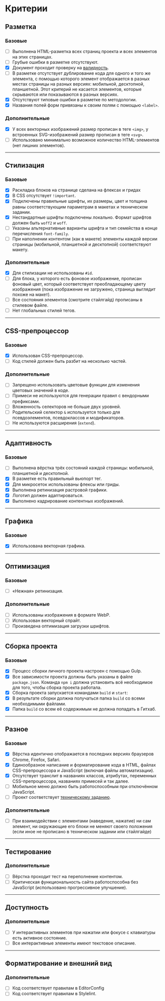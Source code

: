 # Критерии

## Разметка

### Базовые

- [ ] Выполнена HTML-разметка всех страниц проекта и всех элементов на этих страницах.
- [ ] Грубые ошибки в разметке отсутствуют.
- [x] Документ проходит проверку на [валидность](https://validator.w3.org/nu/).
- [ ] В разметке отсутствует дублирование кода для одного и того же элемента, с помощью которого элемент отображается в разных местах страницы на разных версиях: мобильной, десктопной, планшетной. Этот критерий не касается элементов, которые скрываются или показываются в разных версиях.
- [x] Отсутствуют типовые ошибки в разметке по методологии.
- [x] Названия полей форм привязаны к своим полям с помощью `<label>`.

### Дополнительные

- [x] У всех векторных изображений размер прописан в теге `<img>`, у встроенных SVG-изображений размер прописан в теге `<svg>`.
- [ ] Использовано минимально возможное количество HTML-элементов (нет лишних элементов).

___

## Стилизация

### Базовые

- [x] Раскладка блоков на странице сделана на флексах и гридах
- [x] В CSS отсутствует `!important`.
- [x] Подключены правильные шрифты, их размеры, цвет и толщина равны соответствующим параметрам в макетах и техническом задании.
- [x] Нестандартные шрифты подключены локально. Формат шрифтов должен быть `woff2` и `woff`.
- [ ] Указаны альтернативные варианты шрифта и тип семейства в конце перечисления `font-family`.
- [ ] При наполнении контентом (как в макете) элементы каждой версии страницы (мобильной, планшетной и десктопной) соответствуют макету.

### Дополнительные

- [x] Для стилизации не использованы `#id`.
- [ ] Для блока, у которого есть фоновое изображение, прописан фоновый цвет, который соответствует преобладающему цвету изображения (пока изображение не загружено, страница выглядит похоже на макет).
- [ ] Все состояния элементов (смотрите стайлгайд) прописаны в стилевом файле.
- [ ] Нет глобальных стилей тегов.

___

## CSS-препроцессор

### Базовые

- [x] Использован CSS-препроцессор.
- [ ] Код стилей должен быть разбит на несколько частей.

### Дополнительные

- [ ] Запрещено использовать цветовые функции для изменения цветовых значений в коде.
- [ ] Примеси не используются для генерации правил с вендорными префиксами.
- [ ] Вложенность селекторов не больше двух уровней.
- [ ] Родительский селектор `&` используется только для псевдоэлементов, псевдоклассов и модификаторов.
- [ ] Не используются расширения (`extend`).

___

## Адаптивность

### Базовые

- [ ] Выполнена вёрстка трёх состояний каждой страницы: мобильной, планшетной и десктопной.
- [x] В разметке есть правильный вьюпорт тег.
- [x] Для микросеток использованы флексы или гриды.
- [x] Выполнена ретинизация растровой графики.
- [x] Логотип должен адаптироваться.
- [x] Выполнено кадрирование контентных изображений.

___

## Графика

### Базовые

- [x] Использована векторная графика.

___

## Оптимизация

### Базовые

- [ ] «Нежная» ретинизация.

### Дополнительные

- [ ] Использованы изображения в формате WebP.
- [ ] Использован векторный спрайт.
- [ ] Произведена оптимизация загрузки шрифтов.

___

## Сборка проекта

### Базовые

- [x]  Процесс сборки личного проекта настроен с помощью Gulp.
- [x]  Все зависимости проекта должны быть указаны в файле `package.json`. Команда `npm i` должна установить всё необходимое для того, чтобы сборка проекта работала.
- [x]  Сборка проекта запускается командами `build` и `start`:
- [x]  В результате сборки должна получаться папка `build` со всеми необходимыми файлами.
- [x]  Папка `build` со всем её содержимым не должна попадать в Гитхаб.

___

## Разное

### Базовые

- [x] Вёрстка идентично отображается в последних версиях браузеров Chrome, Firefox, Safari.
- [x] Единообразное написание и форматирование кода в HTML, файлах CSS-препроцессора и JavaScript (включая файлы автоматизации).
- [x] Отсутствует транслит в названиях классов, атрибутах, переменных CSS-препроцессора, названиях примесей и так далее.
- [ ] Мобильное меню должно быть работоспособным при отключённом JavaScript.
- [ ] Проект соответствует [техническому заданию]((TOR.md)).

### Дополнительные

- [ ] При взаимодействии с элементами (наведение, нажатие) ни сам элемент, ни окружающие его блоки не меняют своего положения (если иное не прописано в техническом задании или стайлгайде)

___


## Тестирование

### Дополнительные

- [ ] Вёрстка проходит тест на переполнение контентом.
- [ ] Критическая функциональность сайта работоспособна без JavaScript (использовано прогрессивное улучшение).

___

## Доступность

### Дополнительные

- [ ] У интерактивных элементов при нажатии или фокусе с клавиатуры есть активное состояние.
- [ ] Все интерактивные элементы имеют текстовое описание.

___

## Форматирование и внешний вид

### Дополнительные

- [ ] Код соответствует правилам в EditorConfig
- [ ] Код соответствует правилам в Stylelint.
